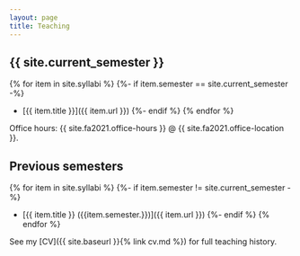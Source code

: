 ```yaml
---
layout: page
title: Teaching
---
```


## {{ site.current_semester }}

{% for item in site.syllabi %}
    {%- if item.semester == site.current_semester -%}
* [{{ item.title }}]({{ item.url }})
    {%- endif %}
{% endfor %}

Office hours: {{ site.fa2021.office-hours }} @ {{ site.fa2021.office-location }}.

## Previous semesters

{% for item in site.syllabi %}
    {%- if item.semester != site.current_semester -%}
* [{{ item.title }} ({{item.semester.}})]({{ item.url }})
    {%- endif %}
{% endfor %}

See my [CV]({{ site.baseurl }}{% link cv.md %}) for full teaching history. 




